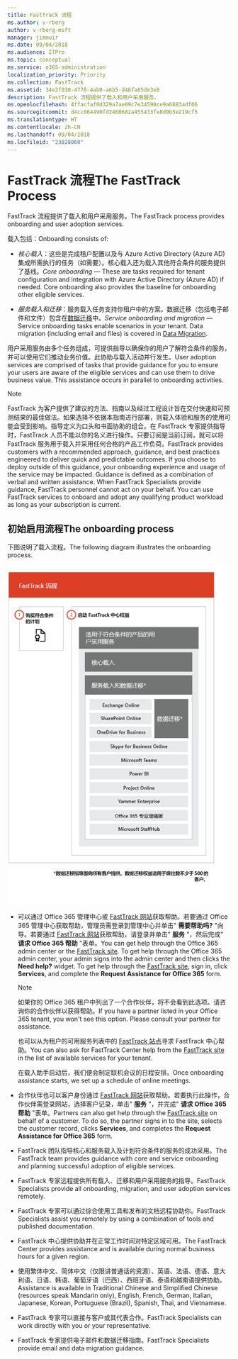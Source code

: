 ```yaml
---
title: FastTrack 流程
ms.author: v-rberg
author: v-rberg-msft
manager: jimmuir
ms.date: 09/04/2018
ms.audience: ITPro
ms.topic: conceptual
ms.service: o365-administration
localization_priority: Priority
ms.collection: FastTrack
ms.assetid: 34e2f038-4778-4ab0-a6b5-d46fa85de3e8
description: FastTrack 流程提供了载入和用户采用服务。
ms.openlocfilehash: 4ffacfaf0d329a7ae09c7e34590ce9a6883adf06
ms.sourcegitcommit: d4cc064490fd2460682a455433fe8d9b5e219cf5
ms.translationtype: HT
ms.contentlocale: zh-CN
ms.lasthandoff: 09/04/2018
ms.locfileid: "23828060"
---
```

# <a name="the-fasttrack-process"></a><span data-ttu-id="ebde5-103">FastTrack 流程</span><span class="sxs-lookup"><span data-stu-id="ebde5-103">The FastTrack Process</span></span>

<span data-ttu-id="ebde5-104">FastTrack 流程提供了载入和用户采用服务。</span><span class="sxs-lookup"><span data-stu-id="ebde5-104">The FastTrack process provides onboarding and user adoption services.</span></span> 
  
<span data-ttu-id="ebde5-105">载入包括：</span><span class="sxs-lookup"><span data-stu-id="ebde5-105">Onboarding consists of:</span></span>
  
- <span data-ttu-id="ebde5-p101">*核心载入*：这些是完成租户配置以及与 Azure Active Directory (Azure AD) 集成所需执行的任务（如需要）。核心载入还为载入其他符合条件的服务提供了基线。</span><span class="sxs-lookup"><span data-stu-id="ebde5-p101">*Core onboarding* — These are tasks required for tenant configuration and integration with Azure Active Directory (Azure AD) if needed. Core onboarding also provides the baseline for onboarding other eligible services.</span></span> 
    
- <span data-ttu-id="ebde5-p102">*服务载入和迁移*：服务载入任务支持你租户中的方案。数据迁移（包括电子邮件和文件）包含在[数据迁移](data-migration.md)中。</span><span class="sxs-lookup"><span data-stu-id="ebde5-p102">*Service onboarding and migration* — Service onboarding tasks enable scenarios in your tenant. Data migration (including email and files) is covered in [Data Migration](data-migration.md).</span></span> 
    
<span data-ttu-id="ebde5-p103">用户采用服务由多个任务组成，可提供指导以确保你的用户了解符合条件的服务，并可以使用它们推动业务价值。此协助与载入活动并行发生。</span><span class="sxs-lookup"><span data-stu-id="ebde5-p103">User adoption services are comprised of tasks that provide guidance for you to ensure your users are aware of the eligible services and can use them to drive business value. This assistance occurs in parallel to onboarding activities.</span></span>
  
> [!NOTE]
> <span data-ttu-id="ebde5-p104">FastTrack 为客户提供了建议的方法、指南以及经过工程设计旨在交付快速和可预测结果的最佳做法。如果选择不依据本指南进行部署，则载入体验和服务的使用可能会受到影响。指导定义为口头和书面协助的组合。在 FastTrack 专家提供指导时，FastTrack 人员不能以你的名义进行操作。只要订阅是当前订阅，就可以将 FastTrack 服务用于载入并采用任何合格的产品工作负荷。</span><span class="sxs-lookup"><span data-stu-id="ebde5-p104">FastTrack provides customers with a recommended approach, guidance, and best practices engineered to deliver quick and predictable outcomes. If you choose to deploy outside of this guidance, your onboarding experience and usage of the service may be impacted. Guidance is defined as a combination of verbal and written assistance. When FastTrack Specialists provide guidance, FastTrack personnel cannot act on your behalf. You can use FastTrack services to onboard and adopt any qualifying product workload as long as your subscription is current.</span></span> 
  
## <a name="the-onboarding-process"></a><span data-ttu-id="ebde5-117">初始启用流程</span><span class="sxs-lookup"><span data-stu-id="ebde5-117">The onboarding process</span></span>

<span data-ttu-id="ebde5-118">下图说明了载入流程。</span><span class="sxs-lookup"><span data-stu-id="ebde5-118">The following diagram illustrates the onboarding process.</span></span>
  
![使用载入权益的日程表](media/O365-Onboarding-Timeline.png)
  
- <span data-ttu-id="ebde5-p105">可以通过 Office 365 管理中心或 [FastTrack 网站](https://go.microsoft.com/fwlink/?linkid=780698)获取帮助。若要通过 Office 365 管理中心获取帮助，管理员需登录到管理中心并单击" **需要帮助吗?** "向导。若要通过 [FastTrack 网站](https://go.microsoft.com/fwlink/?linkid=780698)获取帮助，请登录并单击" **服务** "，然后完成" **请求 Office 365 帮助** "表单。</span><span class="sxs-lookup"><span data-stu-id="ebde5-p105">You can get help through the Office 365 admin center or the [FastTrack site](https://go.microsoft.com/fwlink/?linkid=780698). To get help through the Office 365 admin center, your admin signs into the admin center and then clicks the **Need help?** widget. To get help through the [FastTrack site](https://go.microsoft.com/fwlink/?linkid=780698), sign in, click **Services**, and complete the **Request Assistance for Office 365** form.</span></span> 
    
    > [!NOTE]
    >  <span data-ttu-id="ebde5-p106">如果你的 Office 365 租户中列出了一个合作伙伴，将不会看到此选项。请咨询你的合作伙伴以获得帮助。</span><span class="sxs-lookup"><span data-stu-id="ebde5-p106">If you have a partner listed in your Office 365 tenant, you won't see this option. Please consult your partner for assistance.</span></span> 
  
    <span data-ttu-id="ebde5-125">也可以从为租户的可用服务列表中的 [FastTrack 站点](https://go.microsoft.com/fwlink/?linkid=780698)寻求 FastTrack 中心帮助。</span><span class="sxs-lookup"><span data-stu-id="ebde5-125">You can also ask for FastTrack Center help from the [FastTrack site](https://go.microsoft.com/fwlink/?linkid=780698) in the list of available services for your tenant.</span></span> 
    
    <span data-ttu-id="ebde5-126">在载入助手启动后，我们便会制定联机会议的日程安排。</span><span class="sxs-lookup"><span data-stu-id="ebde5-126">Once onboarding assistance starts, we set up a schedule of online meetings.</span></span>
    
- <span data-ttu-id="ebde5-p107">合作伙伴也可以客户身份通过 [FastTrack 网站](https://go.microsoft.com/fwlink/?linkid=780698)获取帮助。若要执行此操作，合作伙伴需登录网站，选择客户记录，单击" **服务** "，并完成" **请求 Office 365 帮助** "表单。</span><span class="sxs-lookup"><span data-stu-id="ebde5-p107">Partners can also get help through the [FastTrack site](https://go.microsoft.com/fwlink/?linkid=780698) on behalf of a customer. To do so, the partner signs in to the site, selects the customer record, clicks **Services**, and completes the **Request Assistance for Office 365** form.</span></span> 
    
- <span data-ttu-id="ebde5-129">FastTrack 团队指导核心和服务载入及计划符合条件的服务的成功采用。</span><span class="sxs-lookup"><span data-stu-id="ebde5-129">The FastTrack team provides guidance with core and service onboarding and planning successful adoption of eligible services.</span></span>
    
- <span data-ttu-id="ebde5-130">FastTrack 专家远程提供所有载入、迁移和用户采用服务的指导。</span><span class="sxs-lookup"><span data-stu-id="ebde5-130">FastTrack Specialists provide all onboarding, migration, and user adoption services remotely.</span></span>
    
- <span data-ttu-id="ebde5-131">FastTrack 专家可以通过综合使用工具和发布的文档远程协助你。</span><span class="sxs-lookup"><span data-stu-id="ebde5-131">FastTrack Specialists assist you remotely by using a combination of tools and published documentation.</span></span>
    
- <span data-ttu-id="ebde5-132">FastTrack 中心提供协助并在正常工作时间对特定区域可用。</span><span class="sxs-lookup"><span data-stu-id="ebde5-132">The FastTrack Center provides assistance and is available during normal business hours for a given region.</span></span>
    
- <span data-ttu-id="ebde5-133">使用繁体中文、简体中文（仅限讲普通话的资源）、英语、法语、德语、意大利语、日语、韩语、葡萄牙语（巴西）、西班牙语、泰语和越南语提供协助。</span><span class="sxs-lookup"><span data-stu-id="ebde5-133">Assistance is available in Traditional Chinese and Simplified Chinese (resources speak Mandarin only), English, French, German, Italian, Japanese, Korean, Portuguese (Brazil), Spanish, Thai, and Vietnamese.</span></span>
    
-  <span data-ttu-id="ebde5-134">FastTrack 专家可以直接与客户或其代表合作。</span><span class="sxs-lookup"><span data-stu-id="ebde5-134">FastTrack Specialists can work directly with you or your representative.</span></span> 
    
- <span data-ttu-id="ebde5-135">FastTrack 专家提供电子邮件和数据迁移指南。</span><span class="sxs-lookup"><span data-stu-id="ebde5-135">FastTrack Specialists provide email and data migration guidance.</span></span>
    

  

